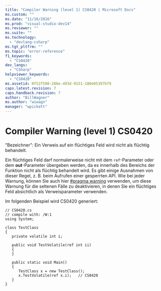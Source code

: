 ```yaml
---
title: "Compiler Warning (level 1) CS0420 | Microsoft Docs"
ms.custom: ""
ms.date: "11/16/2016"
ms.prod: "visual-studio-dev14"
ms.reviewer: ""
ms.suite: ""
ms.technology: 
  - "devlang-csharp"
ms.tgt_pltfrm: ""
ms.topic: "error-reference"
f1_keywords: 
  - "CS0420"
dev_langs: 
  - "CSharp"
helpviewer_keywords: 
  - "CS0420"
ms.assetid: 0f52f508-286e-493d-9151-180e05397bf9
caps.latest.revision: 7
caps.handback.revision: 7
author: "BillWagner"
ms.author: "wiwagn"
manager: "wpickett"
---
```

# Compiler Warning (level 1) CS0420
"Bezeichner": Ein Verweis auf ein flüchtiges Feld wird nicht als flüchtig behandelt.  
  
 Ein flüchtiges Feld darf normalerweise nicht mit dem `ref`\-Parameter oder dem **out**\-Parameter übergeben werden, da es innerhalb des Bereichs der Funktion nicht als flüchtig behandelt wird.  Es gibt einige Ausnahmen von dieser Regel, z. B. beim Aufrufen einer gesperrten API.  Wie bei jeder Warnung, können Sie auch hier [\#pragma warning](../../../csharp/language-reference/preprocessor-directives/preprocessor-pragma-warning.md) verwenden, um diese Warnung für die seltenen Fälle zu deaktivieren, in denen Sie ein flüchtiges Feld absichtlich als Verweisparameter verwenden.  
  
 Im folgenden Beispiel wird CS0420 generiert:  
  
```  
// CS0420.cs  
// compile with: /W:1  
using System;  
  
class TestClass  
{  
   private volatile int i;  
  
   public void TestVolatile(ref int ii)  
   {  
   }  
  
   public static void Main()  
   {  
      TestClass x = new TestClass();  
      x.TestVolatile(ref x.i);   // CS0420   
   }  
}  
```